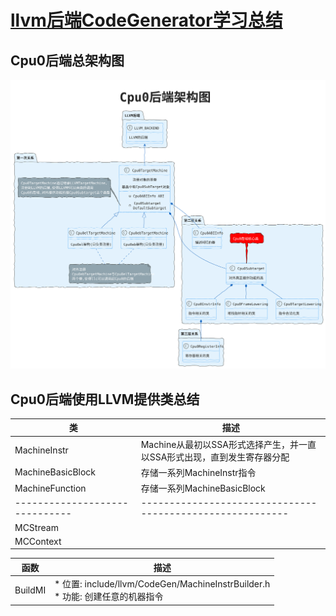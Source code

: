 # [llvm后端CodeGenerator学习总结](https://llvm.org/docs/CodeGenerator.html)

## Cpu0后端总架构图
![Cpu0后端总架构图](./out/plantuml/Cpu0_arch/Cpu0_arch.svg)


## Cpu0后端使用LLVM提供类总结

| 类                           | 描述                                                    |
|------------------------------|---------------------------------------------------------|
| MachineInstr                 | Machine从最初以SSA形式选择产生，并一直以SSA形式出现，直到发生寄存器分配 |
| MachineBasicBlock            | 存储一系列MachineInstr指令                               |
| MachineFunction              | 存储一系列MachineBasicBlock                             |
|------------------------------|---------------------------------------------------------|
| MCStream                     |                                                         |
| MCContext                    |




| 函数                          | 描述                                                    |
|------------------------------|---------------------------------------------------------|
| BuildMI                      | * 位置: include/llvm/CodeGen/MachineInstrBuilder.h<br>* 功能: 创建任意的机器指令 |
